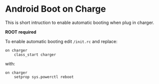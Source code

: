 # Android Boot on Charge

This is short intruction to enable automatic booting when plug in charger.

**ROOT required**

To enable automatic booting edit `/init.rc` and replace:
```
on charger
    class_start charger
```
with:
```
on charger
    setprop sys.powerctl reboot
```
